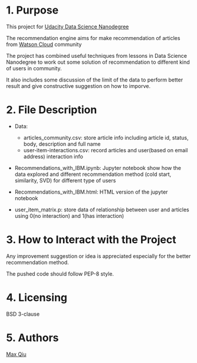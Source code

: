 # 1. Purpose
This project for [Udacity Data Science Nanodegree](https://www.udacity.com/course/data-scientist-nanodegree--nd025)

The recommendation engine aims for make recommendation of articles from [Watson Cloud](https://dataplatform.cloud.ibm.com/) community

The project has combined useful techniques from lessons in Data Science Nanodegree to work out some solution of recommendation to different kind of users in community.

It also includes some discussion of the limit of the data to perform better result and give constructive suggestion on how to imporve.

# 2. File Description

- Data:
    - articles_community.csv: store article info including article id, status, body, description and full name
    - user-item-interactions.csv: record articles and user(based on email address) interaction info

- Recommendations_with_IBM.ipynb: Jupyter notebook show how the data explored and different recommendation method (cold start, similarity, SVD) for different type of users

- Recommendations_with_IBM.html: HTML version of the jupyter notebook

- user_item_matrix.p: store data of relationship between user and articles using 0(no interaction) and 1(has interaction)

# 3. How to Interact with the Project

Any improvement suggestion or idea is appreciated especially for the better recommendation method.

The pushed code should follow PEP-8 style.
# 4. Licensing

BSD 3-clause
# 5. Authors
[Max Qiu](https://github.com/ft9738962)
